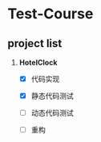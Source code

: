 # Test-Course
## project list
1. **HotelClock**
	- [x] 代码实现
	- [x] 静态代码测试
	- [ ] 动态代码测试
	- [ ] 重构



